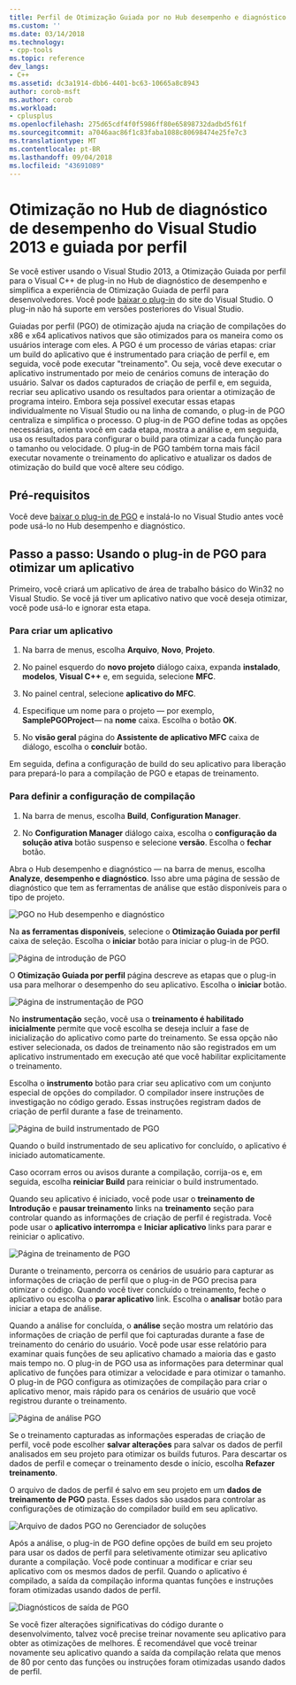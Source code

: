 ```yaml
---
title: Perfil de Otimização Guiada por no Hub desempenho e diagnóstico | Microsoft Docs
ms.custom: ''
ms.date: 03/14/2018
ms.technology:
- cpp-tools
ms.topic: reference
dev_langs:
- C++
ms.assetid: dc3a1914-dbb6-4401-bc63-10665a8c8943
author: corob-msft
ms.author: corob
ms.workload:
- cplusplus
ms.openlocfilehash: 275d65cdf4f0f5986ff80e65898732dadbd5f61f
ms.sourcegitcommit: a7046aac86f1c83faba1088c80698474e25fe7c3
ms.translationtype: MT
ms.contentlocale: pt-BR
ms.lasthandoff: 09/04/2018
ms.locfileid: "43691089"
---
```

# <a name="profile-guided-optimization-in-the-visual-studio-2013-performance-and-diagnostics-hub"></a>Otimização no Hub de diagnóstico de desempenho do Visual Studio 2013 e guiada por perfil

Se você estiver usando o Visual Studio 2013, a Otimização Guiada por perfil para o Visual C++ de plug-in no Hub de diagnóstico de desempenho e simplifica a experiência de Otimização Guiada de perfil para desenvolvedores. Você pode [baixar o plug-in](https://marketplace.visualstudio.com/items?itemName=ProfileGuidedOptimizationTeam.ProfileGuidedOptimizationforVisualC) do site do Visual Studio. O plug-in não há suporte em versões posteriores do Visual Studio.

Guiadas por perfil (PGO) de otimização ajuda na criação de compilações do x86 e x64 aplicativos nativos que são otimizados para os maneira como os usuários interage com eles. A PGO é um processo de várias etapas: criar um build do aplicativo que é instrumentado para criação de perfil e, em seguida, você pode executar "treinamento". Ou seja, você deve executar o aplicativo instrumentado por meio de cenários comuns de interação do usuário. Salvar os dados capturados de criação de perfil e, em seguida, recriar seu aplicativo usando os resultados para orientar a otimização de programa inteiro. Embora seja possível executar essas etapas individualmente no Visual Studio ou na linha de comando, o plug-in de PGO centraliza e simplifica o processo. O plug-in de PGO define todas as opções necessárias, orienta você em cada etapa, mostra a análise e, em seguida, usa os resultados para configurar o build para otimizar a cada função para o tamanho ou velocidade. O plug-in de PGO também torna mais fácil executar novamente o treinamento do aplicativo e atualizar os dados de otimização do build que você altere seu código.

## <a name="prerequisites"></a>Pré-requisitos

Você deve [baixar o plug-in de PGO](https://marketplace.visualstudio.com/items?itemName=ProfileGuidedOptimizationTeam.ProfileGuidedOptimizationforVisualC) e instalá-lo no Visual Studio antes você pode usá-lo no Hub desempenho e diagnóstico.

## <a name="walkthrough-using-the-pgo-plug-in-to-optimize-an-app"></a>Passo a passo: Usando o plug-in de PGO para otimizar um aplicativo

Primeiro, você criará um aplicativo de área de trabalho básico do Win32 no Visual Studio. Se você já tiver um aplicativo nativo que você deseja otimizar, você pode usá-lo e ignorar esta etapa.

### <a name="to-create-an-app"></a>Para criar um aplicativo

1. Na barra de menus, escolha **Arquivo**, **Novo**, **Projeto**.

1. No painel esquerdo do **novo projeto** diálogo caixa, expanda **instalado**, **modelos**, **Visual C++** e, em seguida, selecione  **MFC**.

1. No painel central, selecione **aplicativo do MFC**.

1. Especifique um nome para o projeto — por exemplo, **SamplePGOProject**— na **nome** caixa. Escolha o botão **OK**.

1. No **visão geral** página do **Assistente de aplicativo MFC** caixa de diálogo, escolha o **concluir** botão.

Em seguida, defina a configuração de build do seu aplicativo para liberação para prepará-lo para a compilação de PGO e etapas de treinamento.

### <a name="to-set-the-build-configuration"></a>Para definir a configuração de compilação

1. Na barra de menus, escolha **Build**, **Configuration Manager**.

1. No **Configuration Manager** diálogo caixa, escolha o **configuração da solução ativa** botão suspenso e selecione **versão**. Escolha o **fechar** botão.

Abra o Hub desempenho e diagnóstico — na barra de menus, escolha **Analyze**, **desempenho e diagnóstico**. Isso abre uma página de sessão de diagnóstico que tem as ferramentas de análise que estão disponíveis para o tipo de projeto.

![PGO no Hub desempenho e diagnóstico](../../build/reference/media/pgofig0hub.png "PGOFig0Hub")

Na **as ferramentas disponíveis**, selecione o **Otimização Guiada por perfil** caixa de seleção. Escolha o **iniciar** botão para iniciar o plug-in de PGO.

![Página de introdução de PGO](../../build/reference/media/pgofig1start.png "PGOFig1Start")

O **Otimização Guiada por perfil** página descreve as etapas que o plug-in usa para melhorar o desempenho do seu aplicativo. Escolha o **iniciar** botão.

![Página de instrumentação de PGO](../../build/reference/media/pgofig2instrument.png "PGOFig2Instrument")

No **instrumentação** seção, você usa o **treinamento é habilitado inicialmente** permite que você escolha se deseja incluir a fase de inicialização do aplicativo como parte do treinamento. Se essa opção não estiver selecionada, os dados de treinamento não são registrados em um aplicativo instrumentado em execução até que você habilitar explicitamente o treinamento.

Escolha o **instrumento** botão para criar seu aplicativo com um conjunto especial de opções do compilador. O compilador insere instruções de investigação no código gerado. Essas instruções registram dados de criação de perfil durante a fase de treinamento.

![Página de build instrumentado de PGO](../../build/reference/media/pgofig3build.PNG "PGOFig3Build")

Quando o build instrumentado de seu aplicativo for concluído, o aplicativo é iniciado automaticamente.

Caso ocorram erros ou avisos durante a compilação, corrija-os e, em seguida, escolha **reiniciar Build** para reiniciar o build instrumentado.

Quando seu aplicativo é iniciado, você pode usar o **treinamento de Introdução** e **pausar treinamento** links na **treinamento** seção para controlar quando as informações de criação de perfil é registrada. Você pode usar o **aplicativo interrompa** e **Iniciar aplicativo** links para parar e reiniciar o aplicativo.

![Página de treinamento de PGO](../../build/reference/media/pgofig4training.PNG "PGOFig4Training")

Durante o treinamento, percorra os cenários de usuário para capturar as informações de criação de perfil que o plug-in de PGO precisa para otimizar o código. Quando você tiver concluído o treinamento, feche o aplicativo ou escolha o **parar aplicativo** link. Escolha o **analisar** botão para iniciar a etapa de análise.

Quando a análise for concluída, o **análise** seção mostra um relatório das informações de criação de perfil que foi capturadas durante a fase de treinamento do cenário do usuário. Você pode usar esse relatório para examinar quais funções de seu aplicativo chamado a maioria das e gasto mais tempo no. O plug-in de PGO usa as informações para determinar qual aplicativo de funções para otimizar a velocidade e para otimizar o tamanho. O plug-in de PGO configura as otimizações de compilação para criar o aplicativo menor, mais rápido para os cenários de usuário que você registrou durante o treinamento.

![Página de análise PGO](../../build/reference/media/pgofig5analyze.png "PGOFig5Analyze")

Se o treinamento capturadas as informações esperadas de criação de perfil, você pode escolher **salvar alterações** para salvar os dados de perfil analisados em seu projeto para otimizar os builds futuros. Para descartar os dados de perfil e começar o treinamento desde o início, escolha **Refazer treinamento**.

O arquivo de dados de perfil é salvo em seu projeto em um **dados de treinamento de PGO** pasta. Esses dados são usados para controlar as configurações de otimização do compilador build em seu aplicativo.

![Arquivo de dados PGO no Gerenciador de soluções](../../build/reference/media/pgofig6data.png "PGOFig6Data")

Após a análise, o plug-in de PGO define opções de build em seu projeto para usar os dados de perfil para seletivamente otimizar seu aplicativo durante a compilação. Você pode continuar a modificar e criar seu aplicativo com os mesmos dados de perfil. Quando o aplicativo é compilado, a saída da compilação informa quantas funções e instruções foram otimizadas usando dados de perfil.

![Diagnósticos de saída de PGO](../../build/reference/media/pgofig7diagnostics.png "PGOFig7Diagnostics")

Se você fizer alterações significativas do código durante o desenvolvimento, talvez você precise treinar novamente seu aplicativo para obter as otimizações de melhores. É recomendável que você treinar novamente seu aplicativo quando a saída da compilação relata que menos de 80 por cento das funções ou instruções foram otimizadas usando dados de perfil.